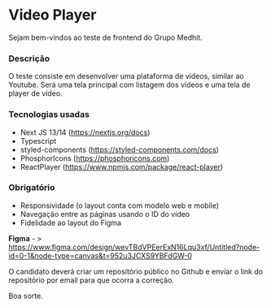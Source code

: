 # Video Player

Sejam bem-vindos ao teste de frontend do Grupo Medhit.

### Descrição
O teste consiste em desenvolver uma plataforma de vídeos, similar ao Youtube. Será uma tela principal com listagem dos vídeos e uma tela de player de vídeo.

### Tecnologias usadas
- Next JS 13/14 (https://nextjs.org/docs)
- Typescript 
- styled-components (https://styled-components.com/docs)
- PhosphorIcons (https://phosphoricons.com)
- ReactPlayer (https://www.npmjs.com/package/react-player)

### Obrigatório
- Responsividade (o layout conta com modelo web e mobile)
- Navegação entre as páginas usando o ID do vídeo
- Fidelidade ao layout do Figma

**Figma** - > https://www.figma.com/design/wevTBdVPEerExN16Lqu3xf/Untitled?node-id=0-1&node-type=canvas&t=952u3JCXS9YBFdGW-0

O candidato deverá criar um repositório público no Github e enviar o link do repositório por email para que ocorra a correção.

Boa sorte.
